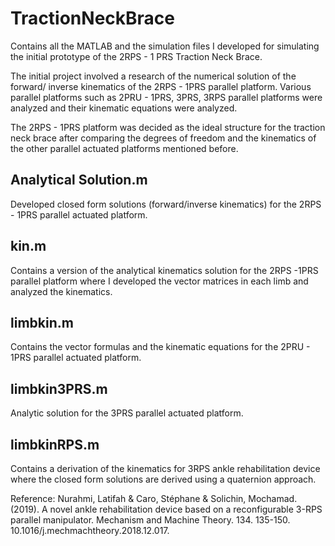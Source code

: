# TractionNeckBrace
Contains all the MATLAB and the simulation files I developed for simulating the initial prototype of the 2RPS - 1 PRS Traction Neck Brace. 

The initial project involved a research of the numerical solution of the forward/ inverse kinematics of the 2RPS - 1PRS parallel platform. 
Various parallel platforms such as 2PRU - 1PRS, 3PRS, 3RPS parallel platforms were analyzed and their kinematic equations were analyzed. 

The 2RPS - 1PRS platform was decided as the ideal structure for the traction neck brace after comparing the degrees of freedom and the kinematics of 
the other parallel actuated platforms mentioned before. 

## Analytical Solution.m 
Developed closed form solutions (forward/inverse kinematics) for the 2RPS - 1PRS parallel actuated platform. 

## kin.m
Contains a version of the analytical kinematics solution for the 2RPS -1PRS parallel platform where I developed the vector matrices
in each limb and analyzed the kinematics.

## limbkin.m
Contains the vector formulas and the kinematic equations for the 2PRU - 1PRS parallel actuated platform. 

## limbkin3PRS.m
Analytic solution for the 3PRS parallel actuated platform. 

## limbkinRPS.m
Contains a derivation of the kinematics for 3RPS ankle rehabilitation device where the closed form solutions are derived using a quaternion approach. 

Reference: Nurahmi, Latifah & Caro, Stéphane & Solichin, Mochamad. (2019). A novel ankle rehabilitation device based on a reconfigurable 3-RPS parallel manipulator. Mechanism and Machine Theory. 134. 135-150. 10.1016/j.mechmachtheory.2018.12.017. 

